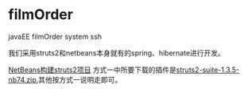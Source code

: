 # filmOrder
javaEE filmOrder system ssh

我们采用struts2和netbeans本身就有的spring、hibernate进行开发。

[NetBeans构建struts2项目](https://blog.csdn.net/sullivanbs/article/details/17278981)
方式一中所要下载的插件是[struts2-suite-1.3.5-nb74.zip](https://github.com/filmOrder/filmOrder/blob/master/struts2-suite-1.3.5-nb74.zip),其他按方式一说明走即可。


